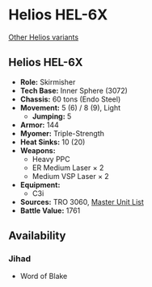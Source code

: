 # Helios HEL-6X

[Other Helios variants](../helios.md)

## Helios HEL-6X
- **Role:** Skirmisher
- **Tech Base:** Inner Sphere (3072)
- **Chassis:** 60 tons (Endo Steel)
- **Movement:** 5 (6) / 8 (9), Light
  - **Jumping:** 5
- **Armor:** 144
- **Myomer:** Triple-Strength
- **Heat Sinks:** 10 (20)
- **Weapons:**
  - Heavy PPC
  - ER Medium Laser × 2
  - Medium VSP Laser × 2
- **Equipment:**
  - C3i
- **Sources:** TRO 3060, [Master Unit List](http://masterunitlist.info/Unit/Details/1466/helios-hel-6x)
- **Battle Value:** 1761

## Availability

### Jihad
- Word of Blake

